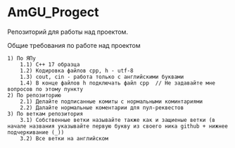 # AmGU_Progect
Репозиторий для работы над проектом. 

Общие требования по работе над проектом

    1) По ЯПу
        1.1) C++ 17 образца 
        1.2) Кодировка файлов cpp, h - utf-8
        1.3) cout, cin - работа только с английскими буквами
        1.4) В конце файлов h подключать файл cpp  // Не задавайте мне вопросов по этому пункту 
    2) По репозиторию
        2.1) Делайте подписанные комиты с нормальными коминтариями
        2.2) Далайте нормальные коментарии для пул-реквестов
    3) По веткам репозитория
        3.1) Собственные ветки называйте также как и защиеные ветки (в начале названия указывайте первую букву из своего ника github + нижнее подчеркивание (_))
        3.2) Все ветки на английском 
        
        
